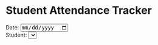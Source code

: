 
<!DOCTYPE html>
<html>
<head>
	<title>Student Attendance Tracker</title>
</head>
<body>
	<h1>Student Attendance Tracker</h1>
	<form method="post" action="submit-attendance.php">
		<label for="date">Date:</label>
		<input type="date" name="date" required>
		<br>
		<label for="student">Student:</label>
		<select name="student" required>
			<?php
			// Connect to database
			$conn = mysqli_connect("localhost", "username", "password", "database");

			// Retrieve list of students from database
			$query = "SELECT * FROM students ORDER BY name";
			$result = mysqli_query($conn, $query);
			while ($row = mysqli_fetch_assoc($result)) {
				echo "<option value=\"" . $row["id"] . "\">" . $row["name"] . "</option>";
			}

			// Close database connection
			mysqli_close($conn);
			?>
		</select>
		<br>
		<label for="status">Attendance:</label>
		<select name="status" required>
			<option value="present">Present</option>
			<option value="absent">Absent</option>
			<option value="tardy">Tardy</option>
		</select>
		<br>
		<input type="submit" value="Submit Attendance">
	</form>
	<br>
	<a href="generate-report.php">Generate Monthly Report</a>
</body>
</html>
<?php
// Retrieve data from form
$date = $_POST["date"];
$student = $_POST["student"];
$status = $_POST["status"];

// Connect to database
$conn = mysqli_connect("localhost", "username", "password", "database");

// Insert attendance record into database
$query = "INSERT INTO attendance (date, student_id, status) VALUES ('$date', '$student', '$status')";
mysqli_query($conn, $query);

// Close database connection
mysqli_close($conn);

// Redirect to previous page
header("Location: {$_SERVER['HTTP_REFERER']}");
exit();
?>
<?php
// Connect to database
$conn = mysqli_connect("localhost", "username", "password", "database");

// Retrieve list of students from database
$query = "SELECT * FROM students ORDER BY name";
$result = mysqli_query($conn, $query);

// Loop through list of students and generate report for each one
while ($row = mysqli_fetch_assoc($result)) {
	// Retrieve attendance records for current student and current month
	$student_id = $row["id"];
	$current_month = date("Y-m");
	$query2 = "SELECT * FROM attendance WHERE student_id = '$student_id' AND date LIKE '$current_month%'";
	$result2 = mysqli_query($conn, $query2);

	// Calculate attendance percentage for current student and current month
	$total_days = date("t");
	$present_days = 0;
	while ($row2 = mysqli_fetch_assoc($result2)) {
		if ($row2["status"] == "present") {
			$present_days++;
		}
	}
	$attendance_percentage = ($present_days / $total_days) * 100;

	// Retrieve parent's email and phone number for current student
	$parent_email = $row["parent_email"];
	$parent_phone = $row["parent_phone"];

	// Compose email message with monthly attendance report
	$subject = "Monthly Attendance Report for " . $row["name"];
	$message = "Dear parent,\n\nThis is your child's monthly attendance report for " . date("F Y") . ":\n\n";
	$message .= "Total days: " . $total_days . "\n";
	$message .= "Present days: " . $present_days . "\n";
	$message .= "Attendance percentage: " . number_format($attendance_percentage, 2) . "%\n\n";
	$message .= "Thank you,\nSchool Administration";

	// Send email to parent
	$headers = "From: School Administration <admin@school.com>\r\n";
	mail($parent_email, $subject, $message, $headers);

	// Send SMS message to parent
	$sms_message = "Monthly attendance report for " . $row["name"] . ": " . number_format($attendance_percentage, 2) . "% attendance";
	$ch = curl_init();
	curl_setopt($ch, CURLOPT_URL, "https://api.smsprovider.com/send?to=" . $parent_phone . "&message=" . urlencode($sms_message));
	curl_setopt($ch, CURLOPT_RETURNTRANSFER, 1);
	$output = curl_exec($ch);
	curl_close($ch);
}

// Close database connection
mysqli_close($conn);

// Redirect to previous page
header("Location: {$_SERVER['HTTP_REFERER']}");
exit();
?>
